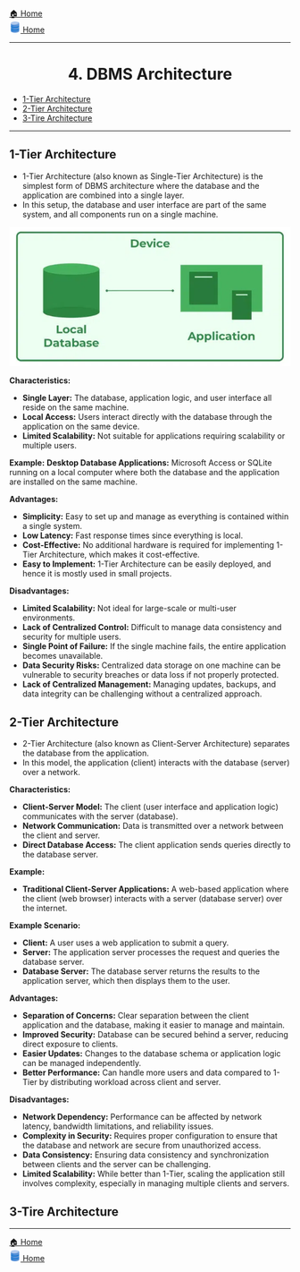 [🏠 Home](../../../README.md) <br/>
<a href="../SQL.md">
  <img src="../imgs/dbmslogo.png" height="20px"/> Home
</a>

<hr/>

<h1 style="text-align: center">4. DBMS Architecture</h1>

- [1-Tier Architecture](#1-tier-architecture)
- [2-Tier Architecture](#2-tier-architecture)
- [3-Tire Architecture](#3-tire-architecture)

<hr/>

## 1-Tier Architecture

- 1-Tier Architecture (also known as Single-Tier Architecture) is the simplest form of DBMS architecture where the database and the application are combined into a single layer. 
- In this setup, the database and user interface are part of the same system, and all components run on a single machine.

![alt text](../imgs/DBMS%201-Tier%20Architecture.png)

**Characteristics:**
- **Single Layer:** The database, application logic, and user interface all reside on the same machine.
- **Local Access:** Users interact directly with the database through the application on the same device.
- **Limited Scalability:** Not suitable for applications requiring scalability or multiple users.

**Example:** **Desktop Database Applications:** Microsoft Access or SQLite running on a local computer where both the database and the application are installed on the same machine.

**Advantages:**
- **Simplicity:** Easy to set up and manage as everything is contained within a single system.
- **Low Latency:** Fast response times since everything is local.
- **Cost-Effective:** No additional hardware is required for implementing 1-Tier Architecture, which makes it cost-effective.
- **Easy to Implement:** 1-Tier Architecture can be easily deployed, and hence it is mostly used in small projects.

**Disadvantages:**
- **Limited Scalability:** Not ideal for large-scale or multi-user environments.
- **Lack of Centralized Control:** Difficult to manage data consistency and security for multiple users.
- **Single Point of Failure:** If the single machine fails, the entire application becomes unavailable.
- **Data Security Risks:** Centralized data storage on one machine can be vulnerable to security breaches or data loss if not properly protected.
- **Lack of Centralized Management:** Managing updates, backups, and data integrity can be challenging without a centralized approach.

## 2-Tier Architecture

- 2-Tier Architecture (also known as Client-Server Architecture) separates the database from the application. 
- In this model, the application (client) interacts with the database (server) over a network.

**Characteristics:**
- **Client-Server Model:** The client (user interface and application logic) communicates with the server (database).
- **Network Communication:** Data is transmitted over a network between the client and server.
- **Direct Database Access:** The client application sends queries directly to the database server.

**Example:**
- **Traditional Client-Server Applications:** A web-based application where the client (web browser) interacts with a server (database server) over the internet.

**Example Scenario:**
- **Client:** A user uses a web application to submit a query.
- **Server:** The application server processes the request and queries the database server.
- **Database Server:** The database server returns the results to the application server, which then displays them to the user.

**Advantages:**
- **Separation of Concerns:** Clear separation between the client application and the database, making it easier to manage and maintain.
- **Improved Security:** Database can be secured behind a server, reducing direct exposure to clients.
- **Easier Updates:** Changes to the database schema or application logic can be managed independently.
- **Better Performance:** Can handle more users and data compared to 1-Tier by distributing workload across client and server.

**Disadvantages:**

- **Network Dependency:** Performance can be affected by network latency, bandwidth limitations, and reliability issues.
- **Complexity in Security:** Requires proper configuration to ensure that the database and network are secure from unauthorized access.
- **Data Consistency:** Ensuring data consistency and synchronization between clients and the server can be challenging.
- **Limited Scalability:** While better than 1-Tier, scaling the application still involves complexity, especially in managing multiple clients and servers.

## 3-Tire Architecture

<hr/>

[🏠 Home](../../../README.md) <br/>
<a href="../SQL.md">
  <img src="../imgs/dbmslogo.png" height="20px"/> Home
</a>
